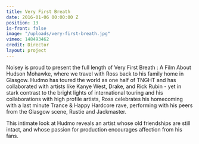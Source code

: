 ```yaml
---
title: Very First Breath
date: 2016-01-06 00:00:00 Z
position: 13
is-front: false
image: "/uploads/very-first-breath.jpg"
vimeo: 148493462
credit: Director
layout: project
---
```


Noisey is proud to present the full length of Very First Breath : A Film About Hudson Mohawke, where we travel with Ross back to his family home in Glasgow.
Hudmo has toured the world as one half of TNGHT and has collaborated with artists like Kanye West, Drake, and Rick Rubin - yet in stark contrast to the bright lights of international touring and his collaborations with high profile artists, Ross celebrates his homecoming with a last minute Trance & Happy Hardcore rave, performing with his peers from the Glasgow scene, Rustie and Jackmaster.

This intimate look at Hudmo reveals an artist whose old friendships are still intact, and whose passion for production encourages affection from his fans.